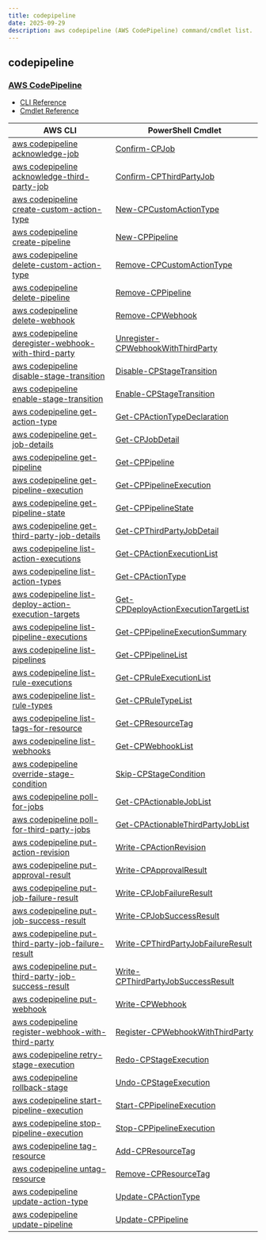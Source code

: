 ```yaml
---
title: codepipeline
date: 2025-09-29
description: aws codepipeline (AWS CodePipeline) command/cmdlet list.
---
```


## codepipeline

### [AWS CodePipeline](https://aws.amazon.com/codepipeline/)

* [CLI Reference](https://awscli.amazonaws.com/v2/documentation/api/latest/reference/codepipeline/index.html)
* [Cmdlet Reference](https://docs.aws.amazon.com/powershell/latest/reference/items/AWS_CodePipeline_cmdlets.html)

|AWS CLI|PowerShell Cmdlet|
|----|----|
|[aws codepipeline acknowledge-job](https://awscli.amazonaws.com/v2/documentation/api/latest/reference/codepipeline/acknowledge-job.html)|[Confirm-CPJob](https://docs.aws.amazon.com/powershell/latest/reference/items/Confirm-CPJob.html)|
|[aws codepipeline acknowledge-third-party-job](https://awscli.amazonaws.com/v2/documentation/api/latest/reference/codepipeline/acknowledge-third-party-job.html)|[Confirm-CPThirdPartyJob](https://docs.aws.amazon.com/powershell/latest/reference/items/Confirm-CPThirdPartyJob.html)|
|[aws codepipeline create-custom-action-type](https://awscli.amazonaws.com/v2/documentation/api/latest/reference/codepipeline/create-custom-action-type.html)|[New-CPCustomActionType](https://docs.aws.amazon.com/powershell/latest/reference/items/New-CPCustomActionType.html)|
|[aws codepipeline create-pipeline](https://awscli.amazonaws.com/v2/documentation/api/latest/reference/codepipeline/create-pipeline.html)|[New-CPPipeline](https://docs.aws.amazon.com/powershell/latest/reference/items/New-CPPipeline.html)|
|[aws codepipeline delete-custom-action-type](https://awscli.amazonaws.com/v2/documentation/api/latest/reference/codepipeline/delete-custom-action-type.html)|[Remove-CPCustomActionType](https://docs.aws.amazon.com/powershell/latest/reference/items/Remove-CPCustomActionType.html)|
|[aws codepipeline delete-pipeline](https://awscli.amazonaws.com/v2/documentation/api/latest/reference/codepipeline/delete-pipeline.html)|[Remove-CPPipeline](https://docs.aws.amazon.com/powershell/latest/reference/items/Remove-CPPipeline.html)|
|[aws codepipeline delete-webhook](https://awscli.amazonaws.com/v2/documentation/api/latest/reference/codepipeline/delete-webhook.html)|[Remove-CPWebhook](https://docs.aws.amazon.com/powershell/latest/reference/items/Remove-CPWebhook.html)|
|[aws codepipeline deregister-webhook-with-third-party](https://awscli.amazonaws.com/v2/documentation/api/latest/reference/codepipeline/deregister-webhook-with-third-party.html)|[Unregister-CPWebhookWithThirdParty](https://docs.aws.amazon.com/powershell/latest/reference/items/Unregister-CPWebhookWithThirdParty.html)|
|[aws codepipeline disable-stage-transition](https://awscli.amazonaws.com/v2/documentation/api/latest/reference/codepipeline/disable-stage-transition.html)|[Disable-CPStageTransition](https://docs.aws.amazon.com/powershell/latest/reference/items/Disable-CPStageTransition.html)|
|[aws codepipeline enable-stage-transition](https://awscli.amazonaws.com/v2/documentation/api/latest/reference/codepipeline/enable-stage-transition.html)|[Enable-CPStageTransition](https://docs.aws.amazon.com/powershell/latest/reference/items/Enable-CPStageTransition.html)|
|[aws codepipeline get-action-type](https://awscli.amazonaws.com/v2/documentation/api/latest/reference/codepipeline/get-action-type.html)|[Get-CPActionTypeDeclaration](https://docs.aws.amazon.com/powershell/latest/reference/items/Get-CPActionTypeDeclaration.html)|
|[aws codepipeline get-job-details](https://awscli.amazonaws.com/v2/documentation/api/latest/reference/codepipeline/get-job-details.html)|[Get-CPJobDetail](https://docs.aws.amazon.com/powershell/latest/reference/items/Get-CPJobDetail.html)|
|[aws codepipeline get-pipeline](https://awscli.amazonaws.com/v2/documentation/api/latest/reference/codepipeline/get-pipeline.html)|[Get-CPPipeline](https://docs.aws.amazon.com/powershell/latest/reference/items/Get-CPPipeline.html)|
|[aws codepipeline get-pipeline-execution](https://awscli.amazonaws.com/v2/documentation/api/latest/reference/codepipeline/get-pipeline-execution.html)|[Get-CPPipelineExecution](https://docs.aws.amazon.com/powershell/latest/reference/items/Get-CPPipelineExecution.html)|
|[aws codepipeline get-pipeline-state](https://awscli.amazonaws.com/v2/documentation/api/latest/reference/codepipeline/get-pipeline-state.html)|[Get-CPPipelineState](https://docs.aws.amazon.com/powershell/latest/reference/items/Get-CPPipelineState.html)|
|[aws codepipeline get-third-party-job-details](https://awscli.amazonaws.com/v2/documentation/api/latest/reference/codepipeline/get-third-party-job-details.html)|[Get-CPThirdPartyJobDetail](https://docs.aws.amazon.com/powershell/latest/reference/items/Get-CPThirdPartyJobDetail.html)|
|[aws codepipeline list-action-executions](https://awscli.amazonaws.com/v2/documentation/api/latest/reference/codepipeline/list-action-executions.html)|[Get-CPActionExecutionList](https://docs.aws.amazon.com/powershell/latest/reference/items/Get-CPActionExecutionList.html)|
|[aws codepipeline list-action-types](https://awscli.amazonaws.com/v2/documentation/api/latest/reference/codepipeline/list-action-types.html)|[Get-CPActionType](https://docs.aws.amazon.com/powershell/latest/reference/items/Get-CPActionType.html)|
|[aws codepipeline list-deploy-action-execution-targets](https://awscli.amazonaws.com/v2/documentation/api/latest/reference/codepipeline/list-deploy-action-execution-targets.html)|[Get-CPDeployActionExecutionTargetList](https://docs.aws.amazon.com/powershell/latest/reference/items/Get-CPDeployActionExecutionTargetList.html)|
|[aws codepipeline list-pipeline-executions](https://awscli.amazonaws.com/v2/documentation/api/latest/reference/codepipeline/list-pipeline-executions.html)|[Get-CPPipelineExecutionSummary](https://docs.aws.amazon.com/powershell/latest/reference/items/Get-CPPipelineExecutionSummary.html)|
|[aws codepipeline list-pipelines](https://awscli.amazonaws.com/v2/documentation/api/latest/reference/codepipeline/list-pipelines.html)|[Get-CPPipelineList](https://docs.aws.amazon.com/powershell/latest/reference/items/Get-CPPipelineList.html)|
|[aws codepipeline list-rule-executions](https://awscli.amazonaws.com/v2/documentation/api/latest/reference/codepipeline/list-rule-executions.html)|[Get-CPRuleExecutionList](https://docs.aws.amazon.com/powershell/latest/reference/items/Get-CPRuleExecutionList.html)|
|[aws codepipeline list-rule-types](https://awscli.amazonaws.com/v2/documentation/api/latest/reference/codepipeline/list-rule-types.html)|[Get-CPRuleTypeList](https://docs.aws.amazon.com/powershell/latest/reference/items/Get-CPRuleTypeList.html)|
|[aws codepipeline list-tags-for-resource](https://awscli.amazonaws.com/v2/documentation/api/latest/reference/codepipeline/list-tags-for-resource.html)|[Get-CPResourceTag](https://docs.aws.amazon.com/powershell/latest/reference/items/Get-CPResourceTag.html)|
|[aws codepipeline list-webhooks](https://awscli.amazonaws.com/v2/documentation/api/latest/reference/codepipeline/list-webhooks.html)|[Get-CPWebhookList](https://docs.aws.amazon.com/powershell/latest/reference/items/Get-CPWebhookList.html)|
|[aws codepipeline override-stage-condition](https://awscli.amazonaws.com/v2/documentation/api/latest/reference/codepipeline/override-stage-condition.html)|[Skip-CPStageCondition](https://docs.aws.amazon.com/powershell/latest/reference/items/Skip-CPStageCondition.html)|
|[aws codepipeline poll-for-jobs](https://awscli.amazonaws.com/v2/documentation/api/latest/reference/codepipeline/poll-for-jobs.html)|[Get-CPActionableJobList](https://docs.aws.amazon.com/powershell/latest/reference/items/Get-CPActionableJobList.html)|
|[aws codepipeline poll-for-third-party-jobs](https://awscli.amazonaws.com/v2/documentation/api/latest/reference/codepipeline/poll-for-third-party-jobs.html)|[Get-CPActionableThirdPartyJobList](https://docs.aws.amazon.com/powershell/latest/reference/items/Get-CPActionableThirdPartyJobList.html)|
|[aws codepipeline put-action-revision](https://awscli.amazonaws.com/v2/documentation/api/latest/reference/codepipeline/put-action-revision.html)|[Write-CPActionRevision](https://docs.aws.amazon.com/powershell/latest/reference/items/Write-CPActionRevision.html)|
|[aws codepipeline put-approval-result](https://awscli.amazonaws.com/v2/documentation/api/latest/reference/codepipeline/put-approval-result.html)|[Write-CPApprovalResult](https://docs.aws.amazon.com/powershell/latest/reference/items/Write-CPApprovalResult.html)|
|[aws codepipeline put-job-failure-result](https://awscli.amazonaws.com/v2/documentation/api/latest/reference/codepipeline/put-job-failure-result.html)|[Write-CPJobFailureResult](https://docs.aws.amazon.com/powershell/latest/reference/items/Write-CPJobFailureResult.html)|
|[aws codepipeline put-job-success-result](https://awscli.amazonaws.com/v2/documentation/api/latest/reference/codepipeline/put-job-success-result.html)|[Write-CPJobSuccessResult](https://docs.aws.amazon.com/powershell/latest/reference/items/Write-CPJobSuccessResult.html)|
|[aws codepipeline put-third-party-job-failure-result](https://awscli.amazonaws.com/v2/documentation/api/latest/reference/codepipeline/put-third-party-job-failure-result.html)|[Write-CPThirdPartyJobFailureResult](https://docs.aws.amazon.com/powershell/latest/reference/items/Write-CPThirdPartyJobFailureResult.html)|
|[aws codepipeline put-third-party-job-success-result](https://awscli.amazonaws.com/v2/documentation/api/latest/reference/codepipeline/put-third-party-job-success-result.html)|[Write-CPThirdPartyJobSuccessResult](https://docs.aws.amazon.com/powershell/latest/reference/items/Write-CPThirdPartyJobSuccessResult.html)|
|[aws codepipeline put-webhook](https://awscli.amazonaws.com/v2/documentation/api/latest/reference/codepipeline/put-webhook.html)|[Write-CPWebhook](https://docs.aws.amazon.com/powershell/latest/reference/items/Write-CPWebhook.html)|
|[aws codepipeline register-webhook-with-third-party](https://awscli.amazonaws.com/v2/documentation/api/latest/reference/codepipeline/register-webhook-with-third-party.html)|[Register-CPWebhookWithThirdParty](https://docs.aws.amazon.com/powershell/latest/reference/items/Register-CPWebhookWithThirdParty.html)|
|[aws codepipeline retry-stage-execution](https://awscli.amazonaws.com/v2/documentation/api/latest/reference/codepipeline/retry-stage-execution.html)|[Redo-CPStageExecution](https://docs.aws.amazon.com/powershell/latest/reference/items/Redo-CPStageExecution.html)|
|[aws codepipeline rollback-stage](https://awscli.amazonaws.com/v2/documentation/api/latest/reference/codepipeline/rollback-stage.html)|[Undo-CPStageExecution](https://docs.aws.amazon.com/powershell/latest/reference/items/Undo-CPStageExecution.html)|
|[aws codepipeline start-pipeline-execution](https://awscli.amazonaws.com/v2/documentation/api/latest/reference/codepipeline/start-pipeline-execution.html)|[Start-CPPipelineExecution](https://docs.aws.amazon.com/powershell/latest/reference/items/Start-CPPipelineExecution.html)|
|[aws codepipeline stop-pipeline-execution](https://awscli.amazonaws.com/v2/documentation/api/latest/reference/codepipeline/stop-pipeline-execution.html)|[Stop-CPPipelineExecution](https://docs.aws.amazon.com/powershell/latest/reference/items/Stop-CPPipelineExecution.html)|
|[aws codepipeline tag-resource](https://awscli.amazonaws.com/v2/documentation/api/latest/reference/codepipeline/tag-resource.html)|[Add-CPResourceTag](https://docs.aws.amazon.com/powershell/latest/reference/items/Add-CPResourceTag.html)|
|[aws codepipeline untag-resource](https://awscli.amazonaws.com/v2/documentation/api/latest/reference/codepipeline/untag-resource.html)|[Remove-CPResourceTag](https://docs.aws.amazon.com/powershell/latest/reference/items/Remove-CPResourceTag.html)|
|[aws codepipeline update-action-type](https://awscli.amazonaws.com/v2/documentation/api/latest/reference/codepipeline/update-action-type.html)|[Update-CPActionType](https://docs.aws.amazon.com/powershell/latest/reference/items/Update-CPActionType.html)|
|[aws codepipeline update-pipeline](https://awscli.amazonaws.com/v2/documentation/api/latest/reference/codepipeline/update-pipeline.html)|[Update-CPPipeline](https://docs.aws.amazon.com/powershell/latest/reference/items/Update-CPPipeline.html)|

